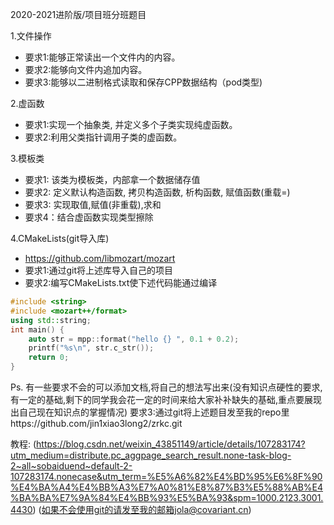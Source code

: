 2020-2021进阶版/项目班分班题目

1.文件操作
* 要求1:能够正常读出一个文件内的内容。
* 要求2:能够向文件内追加内容。
* 要求3:能够以二进制格式读取和保存CPP数据结构（pod类型)

2.虚函数
* 要求1:实现一个抽象类, 并定义多个子类实现纯虚函数。
* 要求2:利用父类指针调用子类的虚函数。


3.模板类
* 要求1: 该类为模板类，内部拿一个数据储存值
* 要求2: 定义默认构造函数, 拷贝构造函数, 析构函数, 赋值函数(重载=)
* 要求3: 实现取值,赋值(非重载),求和
* 要求4：结合虚函数实现类型擦除


4.CMakeLists(git导入库)
* https://github.com/libmozart/mozart
* 要求1:通过git将上述库导入自己的项目
* 要求2:编写CMakeLists.txt使下述代码能通过编译
```cpp
#include <string>
#include <mozart++/format>
using std::string;
int main() {
    auto str = mpp::format("hello {} ", 0.1 + 0.2);
    printf("%s\n", str.c_str());
    return 0;
}
```
    
Ps.  有一些要求不会的可以添加文档,将自己的想法写出来(没有知识点硬性的要求, 有一定的基础,剩下的同学我会花一定的时间来给大家补补缺失的基础,重点要展现出自己现在知识点的掌握情况)
要求3:通过git将上述题目发至我的repo里https://github.com/jin1xiao3long2/zrkc.git

教程: (https://blog.csdn.net/weixin_43851149/article/details/107283174?utm_medium=distribute.pc_aggpage_search_result.none-task-blog-2~all~sobaiduend~default-2-107283174.nonecase&utm_term=%E5%A6%82%E4%BD%95%E6%8F%90%E4%BA%A4%E4%BB%A3%E7%A0%81%E8%87%B3%E5%88%AB%E4%BA%BA%E7%9A%84%E4%BB%93%E5%BA%93&spm=1000.2123.3001.4430)
(如果不会使用git的请发至我的邮箱jola@covariant.cn)
